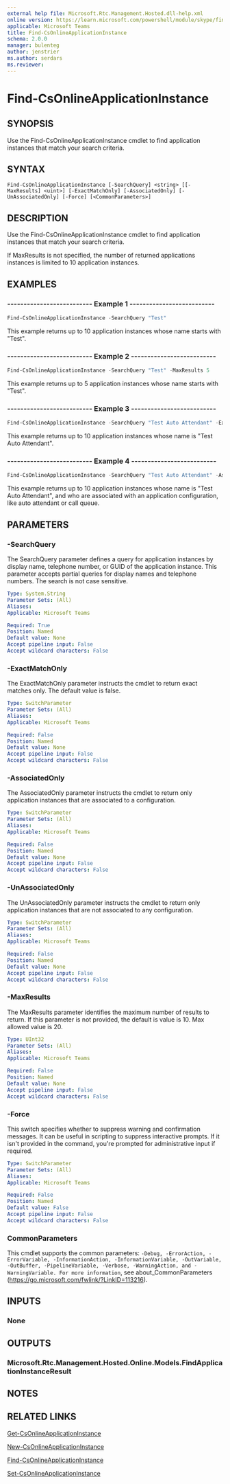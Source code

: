 ```yaml
---
external help file: Microsoft.Rtc.Management.Hosted.dll-help.xml
online version: https://learn.microsoft.com/powershell/module/skype/find-csonlineapplicationinstance
applicable: Microsoft Teams
title: Find-CsOnlineApplicationInstance
schema: 2.0.0
manager: bulenteg
author: jenstrier
ms.author: serdars
ms.reviewer:
---
```


# Find-CsOnlineApplicationInstance

## SYNOPSIS
Use the Find-CsOnlineApplicationInstance cmdlet to find application instances that match your search criteria.

## SYNTAX

```
Find-CsOnlineApplicationInstance [-SearchQuery] <string> [[-MaxResults] <uint>] [-ExactMatchOnly] [-AssociatedOnly] [-UnAssociatedOnly] [-Force] [<CommonParameters>]
```

## DESCRIPTION
Use the Find-CsOnlineApplicationInstance cmdlet to find application instances that match your search criteria.

If MaxResults is not specified, the number of returned applications instances is limited to 10 application instances.

## EXAMPLES

### -------------------------- Example 1 --------------------------
```powershell
Find-CsOnlineApplicationInstance -SearchQuery "Test"
```

This example returns up to 10 application instances whose name starts with "Test".

### -------------------------- Example 2 --------------------------
```powershell
Find-CsOnlineApplicationInstance -SearchQuery "Test" -MaxResults 5
```

This example returns up to 5 application instances whose name starts with "Test".

### -------------------------- Example 3 --------------------------
```powershell
Find-CsOnlineApplicationInstance -SearchQuery "Test Auto Attendant" -ExactMatchOnly
```

This example returns up to 10 application instances whose name is "Test Auto Attendant".

### -------------------------- Example 4 --------------------------
```powershell
Find-CsOnlineApplicationInstance -SearchQuery "Test Auto Attendant" -AssociatedOnly
```

This example returns up to 10 application instances whose name is "Test Auto Attendant", and who are associated with an application configuration, like auto attendant or call queue.

## PARAMETERS

### -SearchQuery
The SearchQuery parameter defines a query for application instances by display name, telephone number, or GUID of the application instance. This parameter accepts partial queries for display names and telephone numbers. The search is not case sensitive.

```yaml
Type: System.String
Parameter Sets: (All)
Aliases:
Applicable: Microsoft Teams

Required: True
Position: Named
Default value: None
Accept pipeline input: False
Accept wildcard characters: False
```

### -ExactMatchOnly
The ExactMatchOnly parameter instructs the cmdlet to return exact matches only. The default value is false.

```yaml
Type: SwitchParameter
Parameter Sets: (All)
Aliases:
Applicable: Microsoft Teams

Required: False
Position: Named
Default value: None
Accept pipeline input: False
Accept wildcard characters: False
```

### -AssociatedOnly
The AssociatedOnly parameter instructs the cmdlet to return only application instances that are associated to a configuration.

```yaml
Type: SwitchParameter
Parameter Sets: (All)
Aliases:
Applicable: Microsoft Teams

Required: False
Position: Named
Default value: None
Accept pipeline input: False
Accept wildcard characters: False
```

### -UnAssociatedOnly
The UnAssociatedOnly parameter instructs the cmdlet to return only application instances that are not associated to any configuration.

```yaml
Type: SwitchParameter
Parameter Sets: (All)
Aliases:
Applicable: Microsoft Teams

Required: False
Position: Named
Default value: None
Accept pipeline input: False
Accept wildcard characters: False
```

### -MaxResults
The MaxResults parameter identifies the maximum number of results to return. If this parameter is not provided, the default is value is 10. Max allowed value is 20.

```yaml
Type: UInt32
Parameter Sets: (All)
Aliases:
Applicable: Microsoft Teams

Required: False
Position: Named
Default value: None
Accept pipeline input: False
Accept wildcard characters: False
```

### -Force
This switch specifies whether to suppress warning and confirmation messages. It can be useful in scripting to suppress interactive prompts. If it isn't provided in the command, you're prompted for administrative input if required.

```yaml
Type: SwitchParameter
Parameter Sets: (All)
Aliases:
Applicable: Microsoft Teams

Required: False
Position: Named
Default value: False
Accept pipeline input: False
Accept wildcard characters: False
```

### CommonParameters
This cmdlet supports the common parameters: `-Debug, -ErrorAction, -ErrorVariable, -InformationAction, -InformationVariable, -OutVariable, -OutBuffer, -PipelineVariable, -Verbose, -WarningAction, and -WarningVariable. For more information`, see about_CommonParameters (https://go.microsoft.com/fwlink/?LinkID=113216).

## INPUTS

### None

## OUTPUTS

### Microsoft.Rtc.Management.Hosted.Online.Models.FindApplicationInstanceResult

## NOTES

## RELATED LINKS

[Get-CsOnlineApplicationInstance](Get-CsOnlineApplicationInstance.md)

[New-CsOnlineApplicationInstance](New-CsOnlineApplicationInstance.md)

[Find-CsOnlineApplicationInstance](Find-CsOnlineApplicationInstance.md)

[Set-CsOnlineApplicationInstance](Set-CsOnlineApplicationInstance.md)
